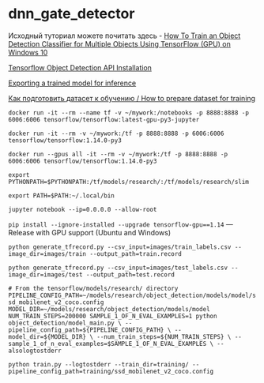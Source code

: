 # dnn_gate_detector

Исходный туториал можете почитать здесь - [How To Train an Object Detection Classifier for Multiple Objects Using TensorFlow (GPU) on Windows 10](https://github.com/EdjeElectronics/TensorFlow-Object-Detection-API-Tutorial-Train-Multiple-Objects-Windows-10)

[Tensorflow Object Detection API Installation](https://github.com/tensorflow/models/blob/master/research/object_detection/g3doc/installation.md)

[Exporting a trained model for inference](https://github.com/tensorflow/models/blob/master/research/object_detection/g3doc/exporting_models.md)

[Как подготовить датасет к обучению / How to prepare dataset for training](https://github.com/vladushked/dnn_gate_detector/wiki/%D0%9A%D0%B0%D0%BA-%D0%BF%D0%BE%D0%B4%D0%B3%D0%BE%D1%82%D0%BE%D0%B2%D0%B8%D1%82%D1%8C-%D0%B4%D0%B0%D1%82%D0%B0%D1%81%D0%B5%D1%82-%D0%BA-%D0%BE%D0%B1%D1%83%D1%87%D0%B5%D0%BD%D0%B8%D1%8E---How-to-prepare-dataset-for-training)

`docker run -it --rm --name tf -v ~/mywork:/notebooks -p 8888:8888 -p 6006:6006 tensorflow/tensorflow:latest-gpu-py3-jupyter`

`docker run -it --rm -v ~/mywork:/tf -p 8888:8888 -p 6006:6006 tensorflow/tensorflow:1.14.0-py3`

`docker run --gpus all -it --rm -v ~/mywork:/tf -p 8888:8888 -p 6006:6006 tensorflow/tensorflow:1.14.0-py3`

`export PYTHONPATH=$PYTHONPATH:/tf/models/research/:/tf/models/research/slim`

`export PATH=$PATH:~/.local/bin`

`jupyter notebook --ip=0.0.0.0 --allow-root`

`pip install --ignore-installed --upgrade tensorflow-gpu==1.14` — Release with GPU support (Ubuntu and Windows)

`python generate_tfrecord.py --csv_input=images/train_labels.csv --image_dir=images/train --output_path=train.record`

`python generate_tfrecord.py --csv_input=images/test_labels.csv --image_dir=images/test --output_path=test.record`

`# From the tensorflow/models/research/ directory
PIPELINE_CONFIG_PATH=~/models/research/object_detection/models/model/ssd_mobilenet_v2_coco.config
MODEL_DIR=~/models/research/object_detection/models/model
NUM_TRAIN_STEPS=200000
SAMPLE_1_OF_N_EVAL_EXAMPLES=1
python object_detection/model_main.py \
    --pipeline_config_path=${PIPELINE_CONFIG_PATH} \
    --model_dir=${MODEL_DIR} \
    --num_train_steps=${NUM_TRAIN_STEPS} \
    --sample_1_of_n_eval_examples=$SAMPLE_1_OF_N_EVAL_EXAMPLES \
    --alsologtostderr`


`python train.py --logtostderr --train_dir=training/ --pipeline_config_path=training/ssd_mobilenet_v2_coco.config`
